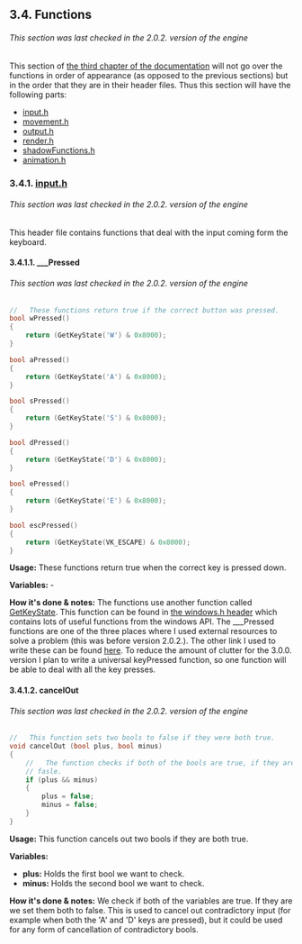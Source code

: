 ## 3.4. Functions
###### This section was last checked in the 2.0.2. version of the engine
This section of [the third chapter of the documentation](3._Description_of_EVERYTHING_and_3.1._Defines.md/#3-detailed-description-of-everything) will not go over the functions in order of appearance (as opposed to the previous sections) but in the order that they are in their header files. Thus this section will have the following parts:
* [input.h](#341-inputh)
* [movement.h](3.4.2._movement.h.md/#342-movementh)
* [output.h](3.4.3._output.h.md/#343-outputh)
* [render.h](3.4.4._render.h.md/#344-renderh)
* [shadowFunctions.h](3.4.5._shadowFunctions.h.md/#345-shadowfunctionsh)
* [animation.h](3.4.6._animation.h.md/#346-animationh)
### 3.4.1. [input.h](../../headers/input/input.h)
###### This section was last checked in the 2.0.2. version of the engine
This header file contains functions that deal with the input coming form the keyboard.
#### 3.4.1.1. ___Pressed
###### This section was last checked in the 2.0.2. version of the engine
```cpp
//   These functions return true if the correct button was pressed.
bool wPressed()
{
	return (GetKeyState('W') & 0x8000);
}

bool aPressed()
{
	return (GetKeyState('A') & 0x8000);
}

bool sPressed()
{
	return (GetKeyState('S') & 0x8000);
}

bool dPressed()
{
	return (GetKeyState('D') & 0x8000);
}

bool ePressed()
{
	return (GetKeyState('E') & 0x8000);
}

bool escPressed()
{
	return (GetKeyState(VK_ESCAPE) & 0x8000);
}
```

**Usage:** These functions return true when the correct key is pressed down.

**Variables:** -

**How it's done & notes:** The functions use another function called [GetKeyState](https://docs.microsoft.com/en-us/windows/desktop/api/winuser/nf-winuser-getkeystate). This function can be found in [the windows.h header](https://en.wikipedia.org/wiki/Windows.h) which contains lots of useful functions from the windows API. The ___Pressed functions are one of the three places where I used external resources to solve a problem (this was before version 2.0.2.). The other link I used to write these can be found [here](https://stackoverflow.com/questions/6331868/using-getkeystate). To reduce the amount of clutter for the 3.0.0. version I plan to write a universal keyPressed function, so one function will be able to deal with all the key presses.

#### 3.4.1.2. cancelOut
###### This section was last checked in the 2.0.2. version of the engine
```cpp
//   This function sets two bools to false if they were both true.
void cancelOut (bool plus, bool minus)
{
	//   The function checks if both of the bools are true, if they are it sets them to
	// fasle.
	if (plus && minus)
	{
		plus = false;
		minus = false;
	}
}
```
**Usage:** This function cancels out two bools if they are both true.

**Variables:**
* **plus:** Holds the first bool we want to check.
* **minus:** Holds the second bool we want to check.

**How it's done & notes:** We check if both of the variables are true. If they are we set them both to false. This is used to cancel out contradictory input (for example when both the 'A' and 'D' keys are pressed), but it could be used for any form of cancellation of contradictory bools.
